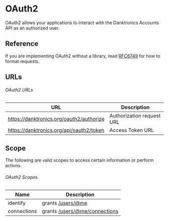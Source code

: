 # OAuth2

OAuth2 allows your applications to interact with the Danktronics Accounts API as an authorized user.

## Reference

If you are implementing OAuth2 without a library, read [RFC6749](https://tools.ietf.org/html/rfc6749) for how to format requests.

## URLs

###### OAuth2 URLs

| URL                                            | Description               |
| ---------------------------------------------- | --------------------------|
| https://danktronics.org/oauth2/authorize       | Authorization request URL |
| https://danktronics.org/api/oauth2/token       | Access Token URL          |

## Scope

The following are valid scopes to access certain information or perform actions.

###### OAuth2 Scopes

| Name                       | Description                                                                                                                                           |
| -------------------------- | ----------------------------------------------------------------------------------------------------------------------------------------------------- |
| identify                   | grants [/users/@me](docs/accounts/resources/User.md)                                                                                                  |
| connections                | grants [/users/@me/connections](docs/accounts/resources/User.md)                                                                                      |